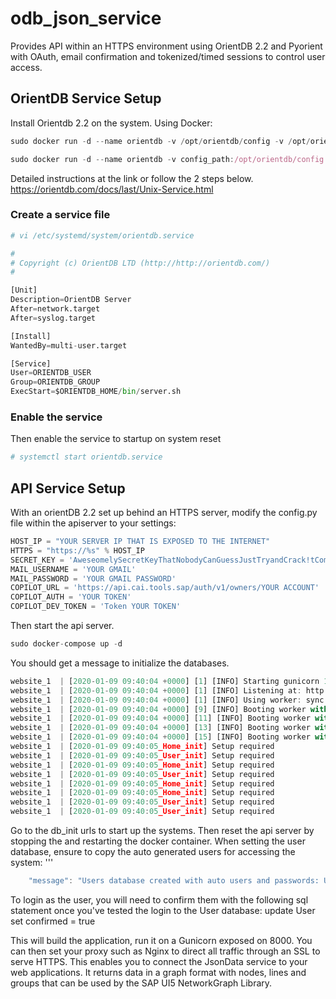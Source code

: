 # odb_json_service
Provides API within an HTTPS environment using OrientDB 2.2 and Pyorient with OAuth, email confirmation and tokenized/timed sessions to control user access.

## OrientDB Service Setup
Install Orientdb 2.2 on the system.
Using Docker:
```javascript
sudo docker run -d --name orientdb -v /opt/orientdb/config -v /opt/orientdb/databases -v /opt/orientdb/backup -p 2424:2424 -p 2480:2480 -e ORIENTDB_ROOT_PASSWORD=<your password> orientdb:2.2.37 

sudo docker run -d --name orientdb -v config_path:/opt/orientdb/config -v databases_path:/opt/orientdb/databases -v backup_path:/opt/orientdb/backup -p 2424:2424 -p 2480:2480 -e ORIENTDB_ROOT_PASSWORD=<your password> orientdb:2.2.37
```
Detailed instructions at the link or follow the 2 steps below.
https://orientdb.com/docs/last/Unix-Service.html
### Create a service file
```python
# vi /etc/systemd/system/orientdb.service

#
# Copyright (c) OrientDB LTD (http://http://orientdb.com/)
#

[Unit]
Description=OrientDB Server
After=network.target
After=syslog.target

[Install]
WantedBy=multi-user.target

[Service]
User=ORIENTDB_USER
Group=ORIENTDB_GROUP
ExecStart=$ORIENTDB_HOME/bin/server.sh
```
### Enable the service
Then enable the service to startup on system reset
```python
# systemctl start orientdb.service
```
## API Service Setup
With an orientDB 2.2 set up behind an HTTPS server, modify the config.py file within the apiserver to your settings:
```python
HOST_IP = "YOUR SERVER IP THAT IS EXPOSED TO THE INTERNET"
HTTPS = "https://%s" % HOST_IP
SECRET_KEY = 'AweseomelySecretKeyThatNobodyCanGuessJustTryandCrack!tComeon'
MAIL_USERNAME = 'YOUR GMAIL'
MAIL_PASSWORD = 'YOUR GMAIL PASSWORD'
COPILOT_URL = 'https://api.cai.tools.sap/auth/v1/owners/YOUR ACCOUNT'
COPILOT_AUTH = 'YOUR TOKEN'
COPILOT_DEV_TOKEN = 'Token YOUR TOKEN'
```
Then start the api server. 
```javascript
sudo docker-compose up -d
 ```
You should get a message to initialize the databases.
```javascript
website_1  | [2020-01-09 09:40:04 +0000] [1] [INFO] Starting gunicorn 19.9.0
website_1  | [2020-01-09 09:40:04 +0000] [1] [INFO] Listening at: http://0.0.0.0:8000 (1)
website_1  | [2020-01-09 09:40:04 +0000] [1] [INFO] Using worker: sync
website_1  | [2020-01-09 09:40:04 +0000] [9] [INFO] Booting worker with pid: 9
website_1  | [2020-01-09 09:40:04 +0000] [11] [INFO] Booting worker with pid: 11
website_1  | [2020-01-09 09:40:04 +0000] [13] [INFO] Booting worker with pid: 13
website_1  | [2020-01-09 09:40:04 +0000] [15] [INFO] Booting worker with pid: 15
website_1  | [2020-01-09 09:40:05_Home_init] Setup required
website_1  | [2020-01-09 09:40:05_User_init] Setup required
website_1  | [2020-01-09 09:40:05_Home_init] Setup required
website_1  | [2020-01-09 09:40:05_User_init] Setup required
website_1  | [2020-01-09 09:40:05_Home_init] Setup required
website_1  | [2020-01-09 09:40:05_Home_init] Setup required
website_1  | [2020-01-09 09:40:05_User_init] Setup required
website_1  | [2020-01-09 09:40:05_User_init] Setup required
 ```
Go to the db_init urls to start up the systems. Then reset the api server by stopping the and restarting the docker container. When setting the user database, ensure to copy the auto generated users for accessing the system:
'''
```javascript
    "message": "Users database created with auto users and passwords: USER 1: GeoAnalyst PSWD: 4F1vfMEsX6ZIiCQ0, USER 2: SocAnalyst PSWD: E29D3bdG2ysXBtZQ, and USER 3: HumintAnalyst PSWD: yNF0CuUCD0aEerW5 Save the passwords for future reference.
   ```
To login as the user, you will need to confirm them with the following sql statement once you've tested the login to the User database:
update User set confirmed = true

This will build the application, run it on a Gunicorn exposed on 8000. You can then set your proxy such as Nginx to direct all traffic through an SSL to serve HTTPS. This enables you to connect the JsonData service to your web applications. It returns data in a graph format with nodes, lines and groups that can be used by the SAP UI5 NetworkGraph Library.

